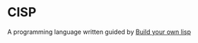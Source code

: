 # CISP
A programming language written guided by [Build your own lisp](http://www.buildyourownlisp.com/)
